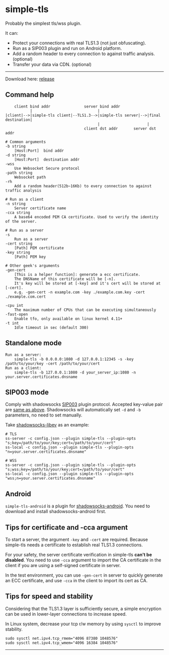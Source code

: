 # simple-tls

Probably the simplest tls/wss plugin. 

It can:

- Protect your connections with real TLS1.3 (not just obfuscating).
- Run as a SIP003 plugin and run on Android platform.
- Add a random header to every connection to against traffic analysis. (optional)
- Transfer your data via CDN. (optional)

---

Download here: [release](https://github.com/IrineSistiana/simple-tls/releases)

## Command help

        client bind addr               server bind addr
               |                             |
    |client|-->|simple-tls client|--TLS1.3-->|simple-tls server|-->|final destination|
                                             |                     |   
                                       client dst addr       server dst addr  

    # Common arguments
    -b string
        [Host:Port]  bind addr
    -d string
        [Host:Port]  destination addr
    -wss
        Use Websocket Secure protocol
    -path string
        Websocket path
    -rh 
        Add a random header(512b~16Kb) to every connection to against traffic analysis

    # Run as a client
    -n string
        Server certificate name
    -cca string
        A base64 encoded PEM CA certificate. Used to verify the identity of the server.

    # Run as a server
    -s    
        Run as a server
    -cert string
        [Path] PEM certificate
    -key string
        [Path] PEM key

    # Other geek's arguments
    -gen-cert
        [This is a helper function]: generate a ecc certificate.
        The DNSName of this certificate will be [-n].
        It's key will be stored at [-key] and it's cert will be stored at [-cert].
        e.g. -gen-cert -n example.com -key ./example.com.key -cert ./example.com.cert

    -cpu int
        The maximum number of CPUs that can be executing simultaneously
    -fast-open
        Enable tfo, only available on linux kernel 4.11+
    -t int
        Idle timeout in sec (default 300)

## Standalone mode

    Run as a server: 
        simple-tls -b 0.0.0.0:1080 -d 127.0.0.1:12345 -s -key /path/to/your/key -cert /path/to/your/cert
    Run as a client:
        simple-tls -b 127.0.0.1:1080 -d your_server_ip:1080 -n your.server.certificates.dnsname

## SIP003 mode

Comply with shadowsocks [SIP003](https://shadowsocks.org/en/spec/Plugin.html) plugin protocol. Accepted key-value pair are [same as above](#command). Shadowsocks will automatically set `-d` and `-b` parameters, no need to set manually.

Take [shadowsocks-libev](https://github.com/shadowsocks/shadowsocks-libev) as an example:

    # TLS
    ss-server -c config.json --plugin simple-tls --plugin-opts "s;key=/path/to/your/key;cert=/path/to/your/cert"
    ss-local -c config.json --plugin simple-tls --plugin-opts "n=your.server.certificates.dnsname"

    # WSS
    ss-server -c config.json --plugin simple-tls --plugin-opts "s;wss;key=/path/to/your/key;cert=/path/to/your/cert"
    ss-local -c config.json --plugin simple-tls --plugin-opts "wss;n=your.server.certificates.dnsname"

## Android

`simple-tls-android` is a plugin for [shadowsocks-android](https://github.com/shadowsocks/shadowsocks-android). You need to download and install shadowsocks-android first.

## Tips for certificate and -cca argument

To start a server, the argument `-key` and `-cert` are required. Because simple-tls needs a certificate to establish real TLS1.3 connections.

For your safety, the server certificate verification in simple-tls **can't be disabled**. You need to use `-cca` argument to import the CA certificate in the client if you are using a self-signed certificate in server.

In the test environment, you can use `-gen-cert` in server to quickly generate an ECC certificate, and use `-cca` in the client to import its cert as CA.

## Tips for speed and stability

Considering that the TLS1.3 layer is sufficiently secure, a simple encryption can be used in lower-layer connections to increase speed.

In Linux system, decrease your tcp r/w memory by using `sysctl` to improve stability.

    sudo sysctl net.ipv4.tcp_rmem="4096 87380 1048576"
    sudo sysctl net.ipv4.tcp_wmem="4096 16384 1048576"

---

